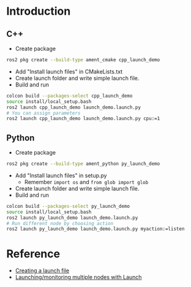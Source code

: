 # Introduction

## C++

* Create package
```sh
ros2 pkg create --build-type ament_cmake cpp_launch_demo
```
* Add "Install launch files" in CMakeLists.txt
* Create launch folder and write simple launch file.
* Build and run
```sh
colcon build --packages-select cpp_launch_demo
source install/local_setup.bash
ros2 launch cpp_launch_demo launch_demo.launch.py
# You can assign parameters
ros2 launch cpp_launch_demo launch_demo.launch.py cpu:=1
```

## Python

* Create package
```sh
ros2 pkg create --build-type ament_python py_launch_demo
```
* Add "Install launch files" in setup.py
  - Remember `import os` and `from glob import glob`
* Create launch folder and write simple launch file.
* Build and run
```sh
colcon build --packages-select py_launch_demo
source install/local_setup.bash
ros2 launch py_launch_demo launch_demo.launch.py
# Run different node by choosing action
ros2 launch py_launch_demo launch_demo.launch.py myaction:=listen
```

# Reference

* [Creating a launch file](https://index.ros.org/doc/ros2/Tutorials/Launch-Files/Creating-Launch-Files/)
* [Launching/monitoring multiple nodes with Launch](https://index.ros.org/doc/ros2/Tutorials/Launch-system/)